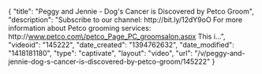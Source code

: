 {
    "title": "Peggy and Jennie - Dog's Cancer is Discovered by Petco Groom",
    "description": "Subscribe to our channel: http:\/\/bit.ly\/12dY9oO For more information about Petco grooming services: http:\/\/www.petco.com\/petco_Page_PC_groomsalon.aspx This i...",
    "videoid": "145222",
    "date_created": "1394762632",
    "date_modified": "1418181180",
    "type": "captivate",
    "layout": "video",
    "url": "\/v\/peggy-and-jennie-dog-s-cancer-is-discovered-by-petco-groom\/145222"
}
